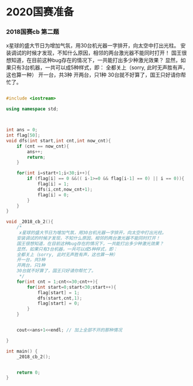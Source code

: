 # 2020国赛准备


### 2018国赛cb 第二题

x星球的盛大节日为增加气氛，用30台机光器一字排开，向太空中打出光柱。
    安装调试的时候才发现，不知什么原因，相邻的两台激光器不能同时打开！
    国王很想知道，在目前这种bug存在的情况下，一共能打出多少种激光效果？
    显然，如果只有3台机器，一共可以成5种样式，即：
    全都关上（sorry, 此时无声胜有声，这也算一种）
    开一台，共3种
    开两台，只1种
    30台就不好算了，国王只好请你帮忙了。


```c++

#include <iostream>

using namespace std;



int ans = 0;
int flag[50];
void dfs(int start,int cnt,int now_cnt){
    if (cnt == now_cnt){
        ans++;
        return;
    }

    for(int i=start+1;i<30;i++){
        if (flag[i] == 0 &&(( i-1>=0 && flag[i-1] == 0) || i == 0)){
            flag[i] = 1;
            dfs(i,cnt,now_cnt+1);
            flag[i] = 0;
        }
    }
}

void _2018_cb_2(){
    /*
     x星球的盛大节日为增加气氛，用30台机光器一字排开，向太空中打出光柱。
    安装调试的时候才发现，不知什么原因，相邻的两台激光器不能同时打开！
    国王很想知道，在目前这种bug存在的情况下，一共能打出多少种激光效果？
    显然，如果只有3台机器，一共可以成5种样式，即：
    全都关上（sorry, 此时无声胜有声，这也算一种）
    开一台，共3种
    开两台，只1种
    30台就不好算了，国王只好请你帮忙了。
     */
    for(int cnt = 1;cnt<=30;cnt++){
        for(int start=0;start<30;start++){
            flag[start] = 1;
            dfs(start,cnt,1);
            flag[start] = 0;
        }
    }


    cout<<ans+1<<endl; // 加上全部不开的那种情况

}

int main() {
    _2018_cb_2();


    return 0;
}

```